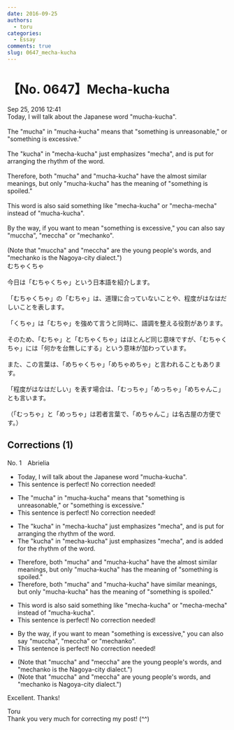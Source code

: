 ```yaml
---
date: 2016-09-25
authors:
  - toru
categories:
  - Essay
comments: true
slug: 0647_mecha-kucha
---
```


# 【No. 0647】Mecha-kucha
<div class="date">Sep 25, 2016 12:41</div>
<div id="post"><div id="body_show_ori">
Today, I will talk about the Japanese word "mucha-kucha".<br/><br/>The "mucha" in "mucha-kucha" means that "something is unreasonable," or "something is excessive."<br/><br/>The "kucha" in "mecha-kucha" just emphasizes "mecha", and is put for arranging the rhythm of the word.<br/><br/>Therefore, both "mucha" and "mucha-kucha" have the almost similar meanings, but only "mucha-kucha" has the meaning of "something is spoiled."<br/><br/>This word is also said something like "mecha-kucha" or "mecha-mecha" instead of "mucha-kucha".<br/><br/>By the way, if you want to mean "something is excessive," you can also say "muccha", "meccha" or "mechanko".<br/><br/>(Note that "muccha" and "meccha" are the young people's words, and "mechanko is the Nagoya-city dialect.")
</div></div>

<!-- more -->

<div id="post_ja"><div id="body_show_mo">
むちゃくちゃ<br/><br/>今日は「むちゃくちゃ」という日本語を紹介します。<br/><br/>「むちゃくちゃ」の「むちゃ」は、道理に合っていないことや、程度がはなはだしいことを表します。<br/><br/>「くちゃ」は「むちゃ」を強めて言うと同時に、語調を整える役割があります。<br/><br/>そのため、「むちゃ」と「むちゃくちゃ」はほとんど同じ意味ですが、「むちゃくちゃ」には「何かを台無しにする」という意味が加わっています。<br/><br/>また、この言葉は、「めちゃくちゃ」「めちゃめちゃ」と言われることもあります。<br/><br/>「程度がはなはだしい」を表す場合は、「むっちゃ」「めっちゃ」「めちゃんこ」とも言います。<br/><br/>（「むっちゃ」と「めっちゃ」は若者言葉で、「めちゃんこ」は名古屋の方便です。）
</div></div>

## Corrections (1)
<div id="block"><div class="first_name"> No. 1　<span class="just_name">Abrielia</span></div><div id="block2">
<ul class="correction_field">
<li class="incorrect">Today, I will talk about the Japanese word "mucha-kucha".</li>
<li class="corrected perfect">This sentence is perfect! No correction needed!</li>
</ul>
<ul class="correction_field">
<li class="incorrect">The "mucha" in "mucha-kucha" means that "something is unreasonable," or "something is excessive."</li>
<li class="corrected perfect">This sentence is perfect! No correction needed!</li>
</ul>
<ul class="correction_field">
<li class="incorrect">The "kucha" in "mecha-kucha" just emphasizes "mecha", and is put for arranging the rhythm of the word.</li>
<li class="corrected correct">
The "kucha" in "mecha-kucha" just emphasizes "mecha", and is added for the rhythm of the word.
</li>
</ul>
<ul class="correction_field">
<li class="incorrect">Therefore, both "mucha" and "mucha-kucha" have the almost similar meanings, but only "mucha-kucha" has the meaning of "something is spoiled."</li>
<li class="corrected correct">
Therefore, both "mucha" and "mucha-kucha" have similar meanings, but only "mucha-kucha" has the meaning of "something is spoiled."
</li>
</ul>
<ul class="correction_field">
<li class="incorrect">This word is also said something like "mecha-kucha" or "mecha-mecha" instead of "mucha-kucha".</li>
<li class="corrected perfect">This sentence is perfect! No correction needed!</li>
</ul>
<ul class="correction_field">
<li class="incorrect">By the way, if you want to mean "something is excessive," you can also say "muccha", "meccha" or "mechanko".</li>
<li class="corrected perfect">This sentence is perfect! No correction needed!</li>
</ul>
<ul class="correction_field">
<li class="incorrect">(Note that "muccha" and "meccha" are the young people's words, and "mechanko is the Nagoya-city dialect.")</li>
<li class="corrected correct">
(Note that "muccha" and "meccha" are young people's words, and "mechanko is Nagoya-city dialect.")
</li>
</ul>
<p class="comment_small">
 Excellent.  Thanks!
</p>

</div><div class="name"><span class="just_name">Toru</span><br>
Thank you very much for correcting my post! (^^)
</div>
</div>
